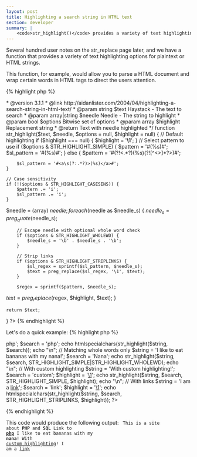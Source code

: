```yaml
---
layout: post
title: Highlighting a search string in HTML text
section: developer
summary: |
    <code>str_highlight()</code> provides a variety of text highlighting options for plaintext or HTML strings.
---
```

Several hundred user notes on the str_replace page later, and we have a function that provides a variety of text highlighting options for plaintext or HTML strings.

This function, for example, would allow you to parse a HTML document and wrap certain words in HTML tags to direct the users attention.

{% highlight php %}
<?php
/**
 * Perform a simple text replace
 * This should be used when the string does not contain HTML
 * (off by default)
 */
define('STR_HIGHLIGHT_SIMPLE', 1);

/**
 * Only match whole words in the string
 * (off by default)
 */
define('STR_HIGHLIGHT_WHOLEWD', 2);

/**
 * Case sensitive matching
 * (off by default)
 */
define('STR_HIGHLIGHT_CASESENS', 4);

/**
 * Overwrite links if matched
 * This should be used when the replacement string is a link
 * (off by default)
 */
define('STR_HIGHLIGHT_STRIPLINKS', 8);

/**
 * Highlight a string in text without corrupting HTML tags
 *
 * @author      Aidan Lister <aidan@php.net>
 * @version     3.1.1
 * @link        http://aidanlister.com/2004/04/highlighting-a-search-string-in-html-text/
 * @param       string          $text           Haystack - The text to search
 * @param       array|string    $needle         Needle - The string to highlight
 * @param       bool            $options        Bitwise set of options
 * @param       array           $highlight      Replacement string
 * @return      Text with needle highlighted
 */
function str_highlight($text, $needle, $options = null, $highlight = null)
{
    // Default highlighting
    if ($highlight === null) {
        $highlight = '<strong>\1</strong>';
    }

    // Select pattern to use
    if ($options & STR_HIGHLIGHT_SIMPLE) {
        $pattern = '#(%s)#';
        $sl_pattern = '#(%s)#';
    } else {
        $pattern = '#(?!<.*?)(%s)(?![^<>]*?>)#';
        $sl_pattern = '#<a\s(?:.*?)>(%s)</a>#';
    }

    // Case sensitivity
    if (!($options & STR_HIGHLIGHT_CASESENS)) {
        $pattern .= 'i';
        $sl_pattern .= 'i';
    }

$needle = (array) $needle;
foreach ($needle as $needle_s) {
        $needle_s = preg_quote($needle_s);

        // Escape needle with optional whole word check
        if ($options & STR_HIGHLIGHT_WHOLEWD) {
            $needle_s = '\b' . $needle_s . '\b';
        }

        // Strip links
        if ($options & STR_HIGHLIGHT_STRIPLINKS) {
            $sl_regex = sprintf($sl_pattern, $needle_s);
            $text = preg_replace($sl_regex, '\1', $text);
        }

        $regex = sprintf($pattern, $needle_s);
$text = preg_replace($regex, $highlight, $text);
}

    return $text;
}
?>
{% endhighlight %}

Let's do a quick example:
{% highlight php %}
<?php
// Simple Example
$string = 'This is a site about PHP and SQL';
$search = array('php', 'sql');
echo str_highlight($string, $search);
echo "\n";
 
// With HTML in the text
$string = 'Link to <a href="php">php</a>';
$search = 'php';
echo htmlspecialchars(str_highlight($string, $search));
echo "\n";
 
// Matching whole words only
$string = 'I like to eat bananas with my nana!';
$search = 'Nana';
echo str_highlight($string, $search, STR_HIGHLIGHT_SIMPLE|STR_HIGHLIGHT_WHOLEWD);
echo "\n";
 
// With custom highlighting
$string = 'With custom highlighting!';
$search = 'custom';
$highlight = '<span style="text-decoration: underline;">\1</span>';
echo str_highlight($string, $search, STR_HIGHLIGHT_SIMPLE, $highlight);
echo "\n";
 
// With links
$string = 'I am a <a href="http://www.php.net">link</a>';
$search = 'link';
$highlight = '<a href="http://www.google.com/">\1</a>';
echo htmlspecialchars(str_highlight($string, $search, STR_HIGHLIGHT_STRIPLINKS, $highlight));
?>
{% endhighlight %}

This code would produce the following output:
<code>
This is a site about <strong>PHP</strong> and <strong>SQL</strong>
Link to <a href="/php/"><strong>php</strong></a>
I like to eat bananas with my <strong>nana</strong>!
With <span style="text-decoration: underline;">custom highlighting</span>!
I am a <a href="http://www.google.com/">link</a>
</code>